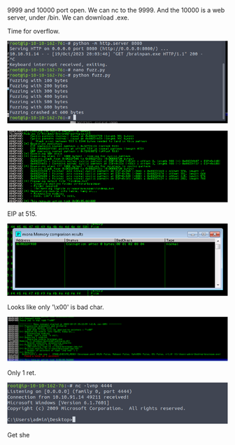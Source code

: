 9999 and 10000 port open. We can nc to the 9999. And the 10000 is a web server, under /bin. We can download .exe.

Time for overflow.

![image-20231020030506732](./assets/image-20231020030506732.png)

![image-20231020030807995](./assets/image-20231020030807995.png)

EIP at 515.

![image-20231020031120365](./assets/image-20231020031120365.png)

Looks like only '\x00' is bad char.

![image-20231020031259665](./assets/image-20231020031259665.png)

Only 1 ret.

![image-20231020031605074](./assets/image-20231020031605074.png)

Get she

